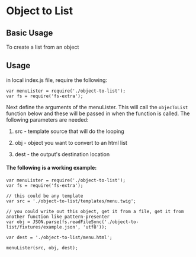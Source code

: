 # Object to List

## Basic Usage

To create a list from an object


## Usage

in local index.js file, require the following:

```
var menuLister = require('./object-to-list');
var fs = require('fs-extra');
```

Next define the arguments of the menuLister. This will call the `objecToList` function below and these will be passed in when the function is called. The following parameters are needed:

1. src - template source that will do the looping

2. obj - object you want to convert to an html list

3. dest - the output's destination location


#### The following is a working example:

```
var menuLister = require('./object-to-list');
var fs = require('fs-extra');

// this could be any template
var src = './object-to-list/templates/menu.twig';

// you could write out this object, get it from a file, get it from another function like pattern-presenter
var obj = JSON.parse(fs.readFileSync('./object-to-list/fixtures/example.json', 'utf8')); 

var dest = './object-to-list/menu.html';

menuLister(src, obj, dest);
```
